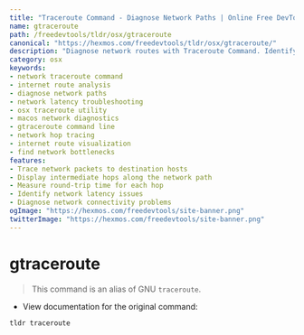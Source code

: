 ```yaml
---
title: "Traceroute Command - Diagnose Network Paths | Online Free DevTools by Hexmos"
name: gtraceroute
path: /freedevtools/tldr/osx/gtraceroute
canonical: "https://hexmos.com/freedevtools/tldr/osx/gtraceroute/"
description: "Diagnose network routes with Traceroute Command. Identify network bottlenecks and latency issues using this GNU traceroute alias. Free online tool, no registration required."
category: osx
keywords:
- network traceroute command
- internet route analysis
- diagnose network paths
- network latency troubleshooting
- osx traceroute utility
- macos network diagnostics
- gtraceroute command line
- network hop tracing
- internet route visualization
- find network bottlenecks
features:
- Trace network packets to destination hosts
- Display intermediate hops along the network path
- Measure round-trip time for each hop
- Identify network latency issues
- Diagnose network connectivity problems
ogImage: "https://hexmos.com/freedevtools/site-banner.png"
twitterImage: "https://hexmos.com/freedevtools/site-banner.png"
---
```


# gtraceroute

> This command is an alias of GNU `traceroute`.

- View documentation for the original command:

`tldr traceroute`
